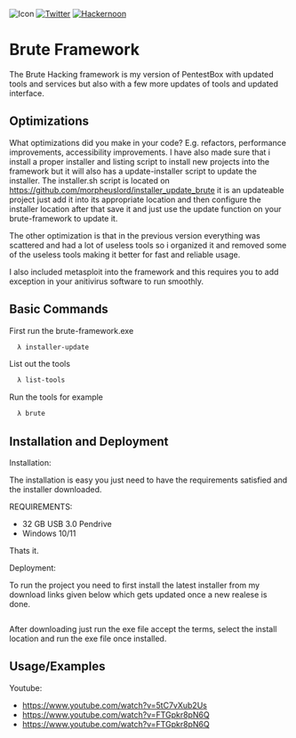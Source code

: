 

![Icon](https://github.com/morpheuslord/Brute-Hacking-Framework-SourceCode/blob/main/icons/cmder.ico)
[![Twitter](https://img.shields.io/badge/twitter-@Morpheuslord2-red.svg)](https://twitter.com/Morpheuslord2)
[![Hackernoon](https://hackernoon.com/_next/image?url=https%3A%2F%2Fhackernoon.com%2Fhn-logo.png&w=256&q=75)](https://hackernoon.com/u/morpheuslord)

# Brute Framework

The Brute Hacking framework is my version of PentestBox with updated tools and services but also with a few more updates of tools and updated interface.



## Optimizations

What optimizations did you make in your code? E.g. refactors, performance improvements, accessibility improvements.
I have also made sure that i install a proper installer and listing script to install new projects into the framework
but it will also has a update-installer script to update the installer.
The installer.sh script is located on https://github.com/morpheuslord/installer_update_brute it is an updateable project just add it into its appropriate location and then configure the installer location after that save it and just use the update function on your brute-framework to update it.



The other optimization is that in the previous version everything was scattered and had a lot of useless tools so i organized it and removed some of the useless tools making it better for fast and reliable usage.

I also included metasploit into the framework and this requires you to add exception in your anitivirus software to run smoothly.
## Basic Commands

First run the brute-framework.exe

```bash
  λ installer-update
```

List out the tools

```bash
  λ list-tools
```
Run the tools for example

```bash
  λ brute
```


## Installation and Deployment

Installation: 

The installation is easy you just need to have the requirements satisfied and the installer downloaded.

REQUIREMENTS:

* 32 GB USB 3.0 Pendrive
* Windows 10/11

Thats it.

Deployment:

To run the project you need to first install the latest installer from my download links given below which gets updated once a new realese is done.

```url

```
After downloading just run the exe file accept the terms, select the install location and run the exe file once installed.

## Usage/Examples

Youtube:

* https://www.youtube.com/watch?v=5tC7vXub2Us
* https://www.youtube.com/watch?v=FTGpkr8pN6Q
* https://www.youtube.com/watch?v=FTGpkr8pN6Q

